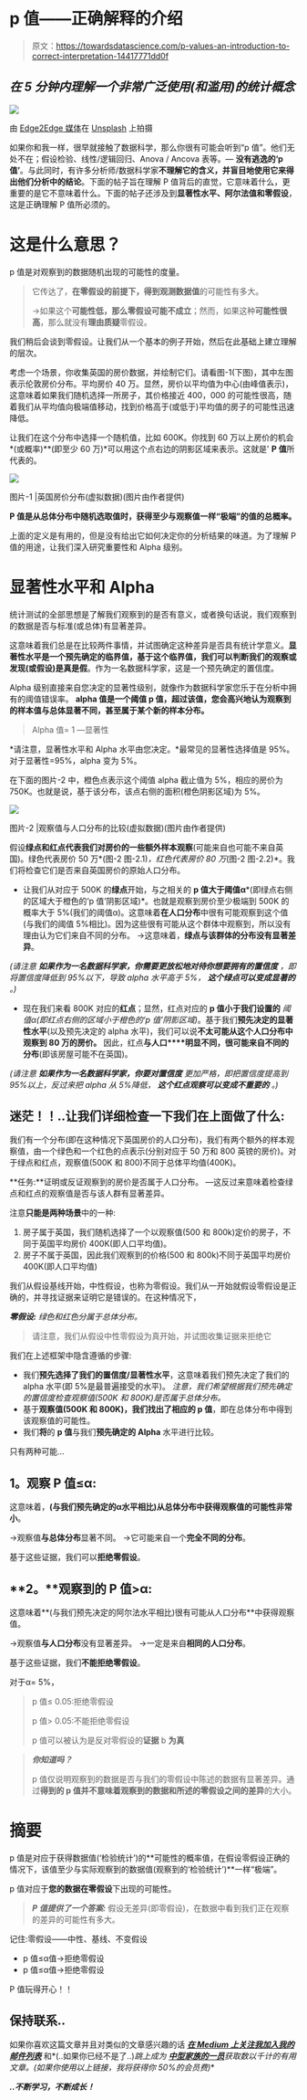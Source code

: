 # p 值——正确解释的介绍

> 原文：<https://towardsdatascience.com/p-values-an-introduction-to-correct-interpretation-14417771dd0f>

## *在 5 分钟内理解一个非常广泛使用(和滥用)的统计概念*

![](img/92744b494671206bd50eec4433b15be7.png)

由 [Edge2Edge 媒体](https://unsplash.com/@edge2edgemedia?utm_source=medium&utm_medium=referral)在 [Unsplash](https://unsplash.com?utm_source=medium&utm_medium=referral) 上拍摄

如果你和我一样，很早就接触了数据科学，那么你很有可能会听到“p 值”。他们无处不在；假设检验、线性/逻辑回归、Anova / Ancova 表等。— **没有逃逸的‘p 值’**。与此同时，有许多分析师/数据科学家**不理解它的含义，并盲目地使用它来得出他们分析中的结论**。下面的帖子旨在理解 P 值背后的直觉，它意味着什么，更重要的是它不意味着什么。下面的帖子还涉及到**显著性水平、阿尔法值和零假设**，这是正确理解 P 值所必须的。

# 这是什么意思？

p 值是对观察到的数据随机出现的可能性的度量。

> 它传达了，**在零假设的前提下，得到观测数据值**的可能性有多大。
> 
> →如果这个**可能性低，那么零假设可能不成立**；然而，如果这种**可能性很高**，那么就没有**理由质疑**零假设。

我们稍后会谈到零假设。让我们从一个基本的例子开始，然后在此基础上建立理解的层次。

考虑一个场景，你收集英国的房价数据，并绘制它们。请看图-1(下图)，其中左图表示伦敦房价分布。平均房价 40 万。显然，房价以平均值为中心(由峰值表示)，这意味着如果我们随机选择一所房子，其价格接近 400，000 的可能性很高，随着我们从平均值向极端值移动，找到价格高于(或低于)平均值的房子的可能性迅速降低。

让我们在这个分布中选择一个随机值，比如 600K。你找到 60 万以上房价的机会*(或概率)**(即至少 60 万)*可以用这个点右边的阴影区域来表示。这就是' **P 值**所代表的。

![](img/6edc90346add5685ee99ce1741d7ac49.png)

图片-1 |英国房价分布(虚拟数据)(图片由作者提供)

**P 值是从总体分布中随机选取值时，获得至少与观察值一样“极端”的值的总概率。**

上面的定义是有用的，但是没有给出它如何决定你的分析结果的味道。为了理解 P 值的用途，让我们深入研究重要性和 Alpha 级别。

# 显著性水平和 Alpha

统计测试的全部思想是了解我们观察到的是否有意义，或者换句话说，我们观察到的数据是否与标准(或总体)有显著差异。

这意味着我们总是在比较两件事情，并试图确定这种差异是否具有统计学意义。**显著性水平是一个预先确定的临界值，基于这个临界值，我们可以判断我们的观察或发现(或假设)是真是假**。作为一名数据科学家，这是一个预先确定的置信度。

Alpha 级别直接来自您决定的显著性级别，就像作为数据科学家您乐于在分析中拥有的阈值错误率。 **alpha 值是一个阈值 p 值，超过该值，您会高兴地认为观察到的样本值与总体显著不同，甚至属于某个新的样本分布。**

> Alpha 值= 1 —显著性

*请注意，显著性水平和 Alpha 水平由您决定。*最常见的显著性选择值是 95%。对于显著性=95%，alpha 变为 5%。

在下面的图片-2 中，橙色点表示这个阈值 alpha 截止值为 5%，相应的房价为 750K。也就是说，基于该分布，该点右侧的面积(橙色阴影区域)为 5%。

![](img/14273ed4fcdbd614c25d10ebe75fe3cb.png)

图片-2 |观察值与人口分布的比较(虚拟数据)(图片由作者提供)

假设**绿点和红点代表我们对房价的一些额外样本观察**(可能来自也可能不来自英国)。绿色代表房价 50 万*(图-2 图-2.1)*，红色代表房价 80 万*(图-2 图-2.2)*。我们将检查它们是否来自英国房价的原始人口分布。

*   让我们从对应于 500K 的**绿点**开始，与之相关的 **p 值大于阈值α***(即绿点右侧的区域大于橙色的‘p 值’阴影区域)*。也就是观察到房价至少极端到 500K 的概率大于 5%(我们的阈值α)。这意味着**在人口分布**中很有可能观察到这个值(与我们的阈值 5%相比)。因为这些很有可能从这个群体中观察到，所以没有理由认为它们来自不同的分布。
    →这意味着，**绿点与该群体的分布没有显著差异**。

*(请注意* ***如果作为一名数据科学家，你需要更放松地对待你想要拥有的置信度*** *，即将置信度降低到 95%以下，导致 alpha 水平高于 5%，* ***这个绿点可以变成显著的*** *。)*

*   现在我们来看 800K 对应的**红点**；显然，红点对应的 **p 值小于我们设置的** *阈值α(即红点右侧的区域小于橙色的‘p 值’阴影区域)*。基于我们**预先决定的显著性水平**(以及预先决定的 alpha 水平)，我们可以说**不太可能从这个人口分布中观察到 80 万的房价。**
    因此，红点**与人口****明显不同，很可能来自不同的分布**(即该房屋可能不在英国)。

*(请注意* ***如果作为一名数据科学家，你要对置信度*** *更加严格，即把置信度提高到 95%以上，反过来把 alpha 从 5%降低，* ***这个红点观察可以变成不重要的*** *。)*

## 迷茫！！..让我们详细检查一下我们在上面做了什么:

我们有一个分布(即在这种情况下英国房价的人口分布)，我们有两个额外的样本观察值，由一个绿色和一个红色的点表示(分别对应于 50 万和 800 英镑的房价)。对于绿点和红点，观察值(500K 和 800)不同于总体平均值(400K)。

**任务:**证明或反证观察到的房价是否属于人口分布。
—这反过来意味着检查绿点和红点的观察值是否与该人群有显著差异。

注意**只能是两种场景**中的一种:

1.  房子属于英国，我们随机选择了一个以观察值(500 和 800k)定价的房子，不同于英国平均房价 400K(即人口平均值)。
2.  房子不属于英国，因此我们观察到的价格(500 和 800k)不同于英国平均房价 400K(即人口平均值)

我们从假设基线开始，中性假设，也称为零假设。我们从一开始就假设零假设是正确的，并寻找证据来证明它是错误的。在这种情况下，

***零假设:*** *绿色和红色分属于总体分布。*

> 请注意，我们从假设中性零假设为真开始，并试图收集证据来拒绝它

我们在上述框架中隐含遵循的步骤:

*   我们**预先选择了我们的置信度/显著性水平**，这意味着我们预先决定了我们的 alpha 水平(即 5%是最普遍接受的水平)。
    *注意，我们希望根据我们预先确定的置信度检查观察值(500K 和 800K)是否属于总体分布。*
*   基于**观察值(500K 和 800K)，我们找出了相应的 p 值**，即在总体分布中得到该观察值的可能性。
*   我们**将**的 **p 值**与我们**预先确定的 Alpha** 水平进行比较。

只有两种可能…

## **1。观察 P 值≤α:**

这意味着，**(与我们预先确定的α水平相比)从总体分布中获得观察值的可能性非常小**。

→观察值**与总体分布**显著不同。
→它可能来自一个**完全不同的分布**。

基于这些证据，我们可以**拒绝零假设**。

## **2。**观察到的 **P 值>α:**

这意味着**(与我们预先决定的阿尔法水平相比)很有可能从人口分布**中获得观察值。

→观察值**与人口分布**没有显著差异。
→一定是来自**相同的人口分布**。

基于这些证据，我们**不能拒绝零假设**。

对于α= 5%，

> p 值≤ 0.05:拒绝零假设
> 
> p 值> 0.05:不能拒绝零假设
> 
> p 值可以被认为是反对零假设的**证据** b **为真**

> ***你知道吗？***
> 
> p 值仅说明观察到的数据是否与我们的零假设中陈述的数据有显著差异。通过**得到的 p 值并不意味着观察到的数据和所述的零假设之间的差异**的大小。

# 摘要

p 值是对应于获得数据值(‘检验统计’)的**可能性的概率值，在假设零假设正确的情况下，该值至少与实际观察到的数据值(观察到的‘检验统计’)**一样“极端”。

p 值对应于**您的数据在零假设**下出现的可能性。

> ***P 值提供了一个答案:*** 假设无差异(即零假设)，在数据中看到我们正在观察的差异的可能性有多大。

记住:零假设——中性、基线、不变假设

*   p 值≤α值→拒绝零假设
*   p 值≤α值→拒绝零假设

P 值玩得开心！！

## 保持联系..

如果你喜欢这篇文章并且对类似的文章感兴趣的话 [***在 Medium 上关注我***](https://medium.com/@deepakchopra2911)[***加入我的邮件列表***](https://medium.com/subscribe/@deepakchopra2911) 和*(..如果你已经不是了..)*跳上成为 [***中型家族的一员***](https://medium.com/@deepakchopra2911/membership)*获取数以千计的有用文章。*(如果你使用以上链接，我将获得你 50%的会员费)**

***..不断学习，不断成长！***